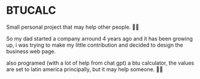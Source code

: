 # BTUCALC
Small personal project that may help other people. 🤷‍♀️

So my dad started a company arround 4 years ago and it has been growing up, i was trying to make my little contribution and decided to design the business web page. 

also programed (with a lot of help from chat gpt) a btu calculator, the values are set to latin america principally, but it may help someone. 🤷‍♀️
